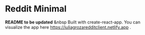 # Reddit Minimal
**README to be updated** &nbsp
Built with create-react-app. You can visualize the app here https://iuliagrozaredditclient.netlify.app .
